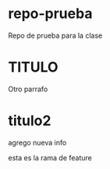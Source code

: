 # repo-prueba
Repo de prueba para la clase

# TITULO
Otro parrafo

# titulo2
agrego nueva info

esta es la rama de feature